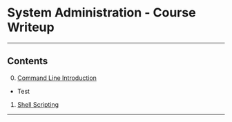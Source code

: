 # System Administration - Course Writeup

---------------
## Contents

0. [Command Line Introduction](./Command_Line_Introduction)  
  - Test
1. [Shell Scripting](./Shell_Scripting)

---------------
